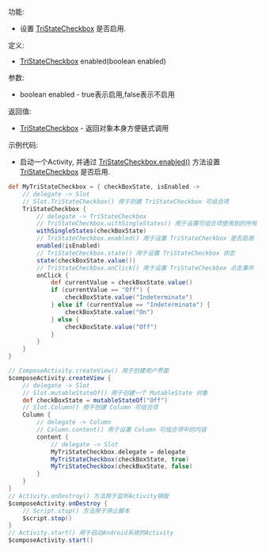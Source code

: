 功能:

+ 设置 [TriStateCheckbox](/API/UI/Compose/Widget/TriStateCheckbox/README.md) 是否启用.

定义:

+ [TriStateCheckbox](/API/UI/Compose/Widget/TriStateCheckbox/README.md) enabled(boolean enabled)

参数:

+ boolean enabled - true表示启用,false表示不启用

返回值:

+ [TriStateCheckbox](/API/UI/Compose/Widget/TriStateCheckbox/README.md) - 返回对象本身方便链式调用

示例代码:

+ 启动一个Activity,
  并通过 [TriStateCheckbox.enabled()](/API/UI/Compose/Widget/TriStateCheckbox/README.md?id=enabled)
  方法设置 [TriStateCheckbox](/API/UI/Compose/Widget/TriStateCheckbox/README.md) 是否启用.

```groovy
def MyTriStateCheckbox = { checkBoxState, isEnabled ->
    // delegate -> Slot
    // Slot.TriStateCheckbox() 用于创建 TriStateCheckbox 可组合项
    TriStateCheckbox {
        // delegate -> TriStateCheckbox
        // TriStateCheckbox.withSingleStates() 用于设置可组合项使用到的所有 SingleState
        withSingleStates(checkBoxState)
        // TriStateCheckbox.enabled() 用于设置 TriStateCheckbox 是否启用
        enabled(isEnabled)
        // TriStateCheckbox.state() 用于设置 TriStateCheckbox 状态
        state(checkBoxState.value())
        // TriStateCheckbox.onClick() 用于设置 TriStateCheckbox 点击事件
        onClick {
            def currentValue = checkBoxState.value()
            if (currentValue == "Off") {
                checkBoxState.value("Indeterminate")
            } else if (currentValue == "Indeterminate") {
                checkBoxState.value("On")
            } else {
                checkBoxState.value("Off")
            }
        }
    }
}

// ComposeActivity.createView() 用于创建用户界面
$composeActivity.createView {
    // delegate -> Slot
    // Slot.mutableStateOf() 用于创建一个 MutableState 对象
    def checkBoxState = mutableStateOf("Off")
    // Slot.Column() 用于创建 Column 可组合项
    Column {
        // delegate -> Column
        // Column.content() 用于设置 Column 可组合项中的内容
        content {
            // delegate -> Slot
            MyTriStateCheckbox.delegate = delegate
            MyTriStateCheckbox(checkBoxState, true)
            MyTriStateCheckbox(checkBoxState, false)
        }
    }
}
// Activity.onDestroy() 方法用于监听Activity销毁
$composeActivity.onDestroy {
    // Script.stop() 方法用于停止脚本
    $script.stop()
}
// Activity.start() 用于启动Android系统的Activity
$composeActivity.start()
```